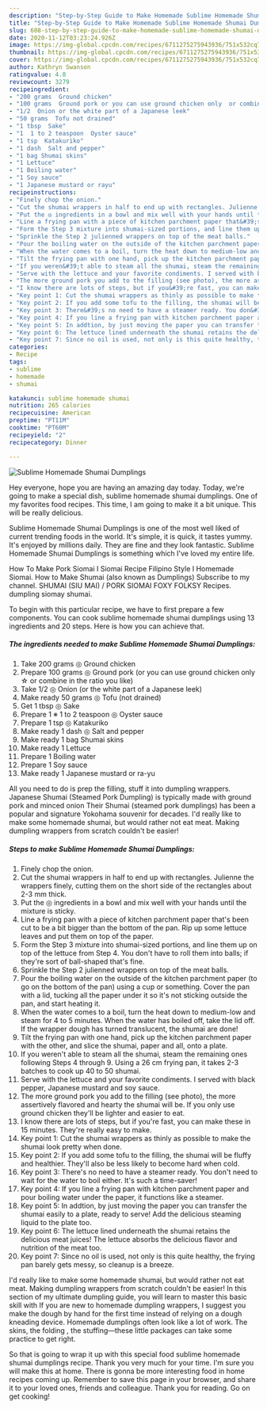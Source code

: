 ```yaml
---
description: "Step-by-Step Guide to Make Homemade Sublime Homemade Shumai Dumplings"
title: "Step-by-Step Guide to Make Homemade Sublime Homemade Shumai Dumplings"
slug: 608-step-by-step-guide-to-make-homemade-sublime-homemade-shumai-dumplings
date: 2020-11-12T03:23:24.926Z
image: https://img-global.cpcdn.com/recipes/6711275275943936/751x532cq70/sublime-homemade-shumai-dumplings-recipe-main-photo.jpg
thumbnail: https://img-global.cpcdn.com/recipes/6711275275943936/751x532cq70/sublime-homemade-shumai-dumplings-recipe-main-photo.jpg
cover: https://img-global.cpcdn.com/recipes/6711275275943936/751x532cq70/sublime-homemade-shumai-dumplings-recipe-main-photo.jpg
author: Kathryn Swanson
ratingvalue: 4.8
reviewcount: 3279
recipeingredient:
- "200 grams  Ground chicken"
- "100 grams  Ground pork or you can use ground chicken only  or combine in the ratio you like"
- "1/2  Onion or the white part of a Japanese leek"
- "50 grams  Tofu not drained"
- "1 tbsp  Sake"
- "1  1 to 2 teaspoon  Oyster sauce"
- "1 tsp  Katakuriko"
- "1 dash  Salt and pepper"
- "1 bag Shumai skins"
- "1 Lettuce"
- "1 Boiling water"
- "1 Soy sauce"
- "1 Japanese mustard or rayu"
recipeinstructions:
- "Finely chop the onion."
- "Cut the shumai wrappers in half to end up with rectangles. Julienne the wrappers finely, cutting them on the short side of the rectangles about 2-3 mm thick."
- "Put the ◎ ingredients in a bowl and mix well with your hands until the mixture is sticky."
- "Line a frying pan with a piece of kitchen parchment paper that&#39;s been cut to be a bit bigger than the bottom of the pan. Rip up some lettuce leaves and put them on top of the paper."
- "Form the Step 3 mixture into shumai-sized portions, and line them up on top of the lettuce from Step 4. You don&#39;t have to roll them into balls; if they&#39;re sort of ball-shaped that&#39;s fine."
- "Sprinkle the Step 2 julienned wrappers on top of the meat balls."
- "Pour the boiling water on the outside of the kitchen parchment paper (to go on the bottom of the pan) using a cup or something. Cover the pan with a lid, tucking all the paper under it so it&#39;s not sticking outside the pan, and start heating it."
- "When the water comes to a boil, turn the heat down to medium-low and steam for 4 to 5 minutes. When the water has boiled off, take the lid off. If the wrapper dough has turned translucent, the shumai are done!"
- "Tilt the frying pan with one hand, pick up the kitchen parchment paper with the other, and slice the shumai, paper and all, onto a plate."
- "If you weren&#39;t able to steam all the shumai, steam the remaining ones following Steps 4 through 9. Using a 26 cm frying pan, it takes 2-3 batches to cook up 40 to 50 shumai."
- "Serve with the lettuce and your favorite condiments. I served with black pepper, Japanese mustard and soy sauce."
- "The more ground pork you add to the filling (see photo), the more assertively flavored and hearty the shumai will be. If you only use ground chicken they&#39;ll be lighter and easier to eat."
- "I know there are lots of steps, but if you&#39;re fast, you can make these in 15 minutes. They&#39;re really easy to make."
- "Key point 1: Cut the shumai wrappers as thinly as possible to make the shumai look pretty when done."
- "Key point 2: If you add some tofu to the filling, the shumai will be fluffy and healthier. They&#39;ll also be less likely to become hard when cold."
- "Key point 3: There&#39;s no need to have a steamer ready. You don&#39;t need to wait for the water to boil either.  It&#39;s such a time-saver!"
- "Key point 4: If you line a frying pan with kitchen parchment paper and pour boiling water under the paper, it functions like a steamer."
- "Key point 5: In addtion, by just moving the paper you can transfer the shumai easily to a plate, ready to serve! Add the delicious steaming liquid to the plate too."
- "Key point 6: The lettuce lined underneath the shumai retains the delicious meat juices! The lettuce absorbs the delicious flavor and nutrition of the meat too."
- "Key point 7: Since no oil is used, not only is this quite healthy, the frying pan barely gets messy, so cleanup is a breeze."
categories:
- Recipe
tags:
- sublime
- homemade
- shumai

katakunci: sublime homemade shumai 
nutrition: 265 calories
recipecuisine: American
preptime: "PT11M"
cooktime: "PT60M"
recipeyield: "2"
recipecategory: Dinner

---
```



![Sublime Homemade Shumai Dumplings](https://img-global.cpcdn.com/recipes/6711275275943936/751x532cq70/sublime-homemade-shumai-dumplings-recipe-main-photo.jpg)

Hey everyone, hope you are having an amazing day today. Today, we're going to make a special dish, sublime homemade shumai dumplings. One of my favorites food recipes. This time, I am going to make it a bit unique. This will be really delicious.

Sublime Homemade Shumai Dumplings is one of the most well liked of current trending foods in the world. It's simple, it is quick, it tastes yummy. It's enjoyed by millions daily. They are fine and they look fantastic. Sublime Homemade Shumai Dumplings is something which I've loved my entire life.

How To Make Pork Siomai I Siomai Recipe Filipino Style I Homemade Siomai. How to Make Shumai (also known as Dumplings) Subscribe to my channel. SHUMAI (SIU MAI) / PORK SIOMAI FOXY FOLKSY Recipes. dumpling siomay shumai.


To begin with this particular recipe, we have to first prepare a few components. You can cook sublime homemade shumai dumplings using 13 ingredients and 20 steps. Here is how you can achieve that.

<!--inarticleads1-->

##### The ingredients needed to make Sublime Homemade Shumai Dumplings:

1. Take 200 grams ◎ Ground chicken
1. Prepare 100 grams ◎ Ground pork (or you can use ground chicken only ☆ or combine in the ratio you like)
1. Take 1/2 ◎ Onion (or the white part of a Japanese leek)
1. Make ready 50 grams ◎ Tofu (not drained)
1. Get 1 tbsp ◎ Sake
1. Prepare 1 ※ 1 to 2 teaspoon ◎ Oyster sauce
1. Prepare 1 tsp ◎ Katakuriko
1. Make ready 1 dash ◎ Salt and pepper
1. Make ready 1 bag Shumai skins
1. Make ready 1 Lettuce
1. Prepare 1 Boiling water
1. Prepare 1 Soy sauce
1. Make ready 1 Japanese mustard or ra-yu


All you need to do is prep the filling, stuff it into dumpling wrappers. Japanese Shumai (Steamed Pork Dumpling) is typically made with ground pork and minced onion Their Shumai (steamed pork dumplings) has been a popular and signature Yokohama souvenir for decades. I&#39;d really like to make some homemade shumai, but would rather not eat meat. Making dumpling wrappers from scratch couldn&#39;t be easier! 

<!--inarticleads2-->

##### Steps to make Sublime Homemade Shumai Dumplings:

1. Finely chop the onion.
1. Cut the shumai wrappers in half to end up with rectangles. Julienne the wrappers finely, cutting them on the short side of the rectangles about 2-3 mm thick.
1. Put the ◎ ingredients in a bowl and mix well with your hands until the mixture is sticky.
1. Line a frying pan with a piece of kitchen parchment paper that&#39;s been cut to be a bit bigger than the bottom of the pan. Rip up some lettuce leaves and put them on top of the paper.
1. Form the Step 3 mixture into shumai-sized portions, and line them up on top of the lettuce from Step 4. You don&#39;t have to roll them into balls; if they&#39;re sort of ball-shaped that&#39;s fine.
1. Sprinkle the Step 2 julienned wrappers on top of the meat balls.
1. Pour the boiling water on the outside of the kitchen parchment paper (to go on the bottom of the pan) using a cup or something. Cover the pan with a lid, tucking all the paper under it so it&#39;s not sticking outside the pan, and start heating it.
1. When the water comes to a boil, turn the heat down to medium-low and steam for 4 to 5 minutes. When the water has boiled off, take the lid off. If the wrapper dough has turned translucent, the shumai are done!
1. Tilt the frying pan with one hand, pick up the kitchen parchment paper with the other, and slice the shumai, paper and all, onto a plate.
1. If you weren&#39;t able to steam all the shumai, steam the remaining ones following Steps 4 through 9. Using a 26 cm frying pan, it takes 2-3 batches to cook up 40 to 50 shumai.
1. Serve with the lettuce and your favorite condiments. I served with black pepper, Japanese mustard and soy sauce.
1. The more ground pork you add to the filling (see photo), the more assertively flavored and hearty the shumai will be. If you only use ground chicken they&#39;ll be lighter and easier to eat.
1. I know there are lots of steps, but if you&#39;re fast, you can make these in 15 minutes. They&#39;re really easy to make.
1. Key point 1: Cut the shumai wrappers as thinly as possible to make the shumai look pretty when done.
1. Key point 2: If you add some tofu to the filling, the shumai will be fluffy and healthier. They&#39;ll also be less likely to become hard when cold.
1. Key point 3: There&#39;s no need to have a steamer ready. You don&#39;t need to wait for the water to boil either.  It&#39;s such a time-saver!
1. Key point 4: If you line a frying pan with kitchen parchment paper and pour boiling water under the paper, it functions like a steamer.
1. Key point 5: In addtion, by just moving the paper you can transfer the shumai easily to a plate, ready to serve! Add the delicious steaming liquid to the plate too.
1. Key point 6: The lettuce lined underneath the shumai retains the delicious meat juices! The lettuce absorbs the delicious flavor and nutrition of the meat too.
1. Key point 7: Since no oil is used, not only is this quite healthy, the frying pan barely gets messy, so cleanup is a breeze.


I&#39;d really like to make some homemade shumai, but would rather not eat meat. Making dumpling wrappers from scratch couldn&#39;t be easier! In this section of my ultimate dumpling guide, you will learn to master this basic skill with If you are new to homemade dumpling wrappers, I suggest you make the dough by hand for the first time instead of relying on a dough kneading device. Homemade dumplings often look like a lot of work. The skins, the folding , the stuffing—these little packages can take some practice to get right. 

So that is going to wrap it up with this special food sublime homemade shumai dumplings recipe. Thank you very much for your time. I'm sure you will make this at home. There is gonna be more interesting food in home recipes coming up. Remember to save this page in your browser, and share it to your loved ones, friends and colleague. Thank you for reading. Go on get cooking!
